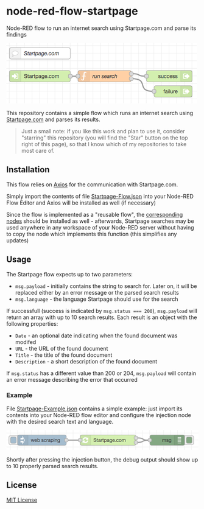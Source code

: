 # node-red-flow-startpage #

Node-RED flow to run an internet search using Startpage.com and parse its findings

![Startpage Flow Screenshot](./Startpage-Flow.png)

This repository contains a simple flow which runs an internet search using [Startpage.com](https://www.startpage.com/) and parses its results.

> Just a small note: if you like this work and plan to use it, consider "starring" this repository (you will find the "Star" button on the top right of this page), so that I know which of my repositories to take most care of.

## Installation ##

This flow relies on [Axios](https://axios-http.com/) for the communication with Startpage.com.

Simply import the contents of file [Startpage-Flow.json](./Startpage-Flow.json) into your Node-RED Flow Editor and Axios will be installed as well (if necessary)

Since the flow is implemented as a "reusable flow", the [corresponding nodes](https://github.com/rozek/node-red-contrib-reusable-flows) should be installed as well - afterwards, Startpage searches may be used anywhere in any workspace of your Node-RED server without having to copy the node which implements this function (this simplifies any updates)

## Usage ##

The Startpage flow expects up to two parameters:

* `msg.payload` - initially contains the string to search for. Later on, it will be replaced either by an error message or the parsed search results
* `msg.language` - the language Startpage should use for the search

If successfull (success is indicated by `msg.status === 200`), `msg.payload` will return an array with up to 10 search results. Each result is an object with the following properties:

* `Date` - an optional date indicating when the found document was modifed
* `URL` - the URL of the found document
* `Title` - the title of the found document
* `Description` - a short description of the found document

If `msg.status` has a different value than 200 or 204, `msg.payload` will contain an error message describing the error that occurred

### Example ###

File [Startpage-Example.json](./Startpage-Example.json) contains a simple example: just import its contents into your Node-RED flow editor and configure the injection node with the desired search text and language.

![Startpage Example Screenshot](./Startpage-Example.png)

Shortly after pressing the injection button, the debug output should show up to 10 properly parsed search results.

## License ##

[MIT License](LICENSE.md)
